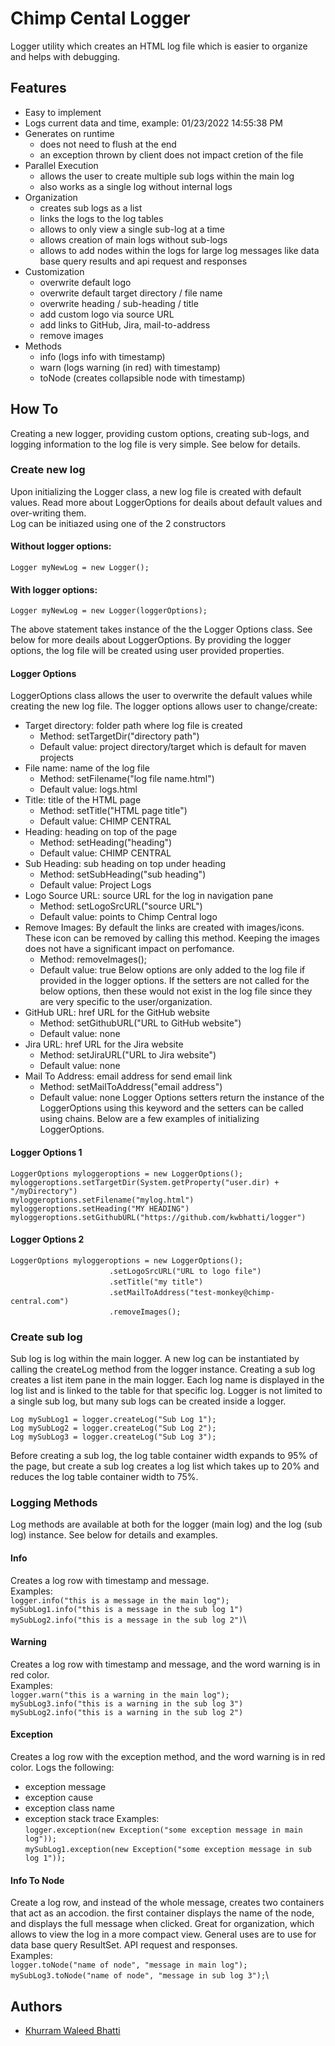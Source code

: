 
# Chimp Cental Logger

Logger utility which creates an HTML log file
which is easier to organize and helps with debugging.


## Features

- Easy to implement
- Logs current data and time, example: 01/23/2022 14:55:38 PM
- Generates on runtime
    - does not need to flush at the end
    - an exception thrown by client does not impact cretion of the file
- Parallel Execution
    - allows the user to create multiple sub logs within the main log
    - also works as a single log without internal logs
- Organization
    - creates sub logs as a list
    - links the logs to the log tables
    - allows to only view a single sub-log at a time
    - allows creation of main logs without sub-logs
    - allows to add nodes within the logs for large log messages like data base query results and api request and responses
- Customization
    - overwrite default logo
    - overwrite default target directory / file name
    - overwrite heading / sub-heading / title
    - add custom logo via source URL
    - add links to GitHub, Jira, mail-to-address
    - remove images
- Methods
    - info (logs info with timestamp)
    - warn (logs warning (in red) with timestamp)
    - toNode (creates collapsible node with timestamp)


## How To ##
Creating a new logger, providing custom options, 
creating sub-logs, and logging information to the 
log file is very simple. See below for details.

### Create new log ###
Upon initializing the Logger class, a new log file is created
with default values. Read more about LoggerOptions for deails 
about default values and over-writing them.\
Log can be initiazed using one of the 2 constructors

#### Without logger options: ####
`Logger myNewLog = new Logger();`

#### With logger options: ####
`Logger myNewLog = new Logger(loggerOptions);`

The above statement takes instance of the the Logger Options class.
See below for more deails about LoggerOptions.
By providing the logger options, the log file will be created
using user provided properties.

#### Logger Options ####
LoggerOptions class allows the user to overwrite the default
values while creating the new log file. The logger options allows
user to change/create:
- Target directory: folder path where log file is created
    - Method: setTargetDir("directory path")
    - Default value: project directory/target which is default for maven projects
- File name: name of the log file
    - Method: setFilename("log file name.html")
    - Default value: logs.html
- Title: title of the HTML page
    - Method: setTitle("HTML page title")
    - Default value: CHIMP CENTRAL
- Heading: heading on top of the page
    - Method: setHeading("heading")
    - Default value: CHIMP CENTRAL
- Sub Heading: sub heading on top under heading
    - Method: setSubHeading("sub heading")
    - Default value: Project Logs
- Logo Source URL: source URL for the log in navigation pane
    - Method: setLogoSrcURL("source URL")
    - Default value: points to Chimp Central logo
- Remove Images: By default the links are created with images/icons. These icon can be removed by calling this method. Keeping the images does not have a significant impact on perfomance.
    - Method: removeImages();
    - Default value: true
Below options are only added to the log file if provided
in the logger options. If the setters are not called for the 
below options, then these would not exist in the log file since 
they are very specific to the user/organization.
- GitHub URL: href URL for the GitHub website
    - Method: setGithubURL("URL to GitHub website")
    - Default value: none
- Jira URL: href URL for the Jira website
    - Method: setJiraURL("URL to Jira website")
    - Default value: none
- Mail To Address: email address for send email link
    - Method: setMailToAddress("email address")
    - Default value: none
Logger Options setters return the instance of the LoggerOptions 
using this keyword and the setters can be called using chains. 
Below are a few examples of initializing LoggerOptions.

#### Logger Options 1 ####

`LoggerOptions myloggeroptions = new LoggerOptions();`\
`myloggeroptions.setTargetDir(System.getProperty("user.dir) + "/myDirectory")`\
`myloggeroptions.setFilename("mylog.html")`\
`myloggeroptions.setHeading("MY HEADING")`\
`myloggeroptions.setGithubURL("https://github.com/kwbhatti/logger")`

#### Logger Options 2 ####
`LoggerOptions myloggeroptions = new LoggerOptions();`\
&emsp;&emsp;&emsp;&emsp;&emsp;&emsp;&emsp;&emsp;&emsp;&emsp;&emsp;
 `.setLogoSrcURL("URL to logo file")`\
&emsp;&emsp;&emsp;&emsp;&emsp;&emsp;&emsp;&emsp;&emsp;&emsp;&emsp;
 `.setTitle("my title")`\
&emsp;&emsp;&emsp;&emsp;&emsp;&emsp;&emsp;&emsp;&emsp;&emsp;&emsp;
 `.setMailToAddress("test-monkey@chimp-central.com")`\
&emsp;&emsp;&emsp;&emsp;&emsp;&emsp;&emsp;&emsp;&emsp;&emsp;&emsp;
 `.removeImages();`

### Create sub log ###
Sub log is log within the main logger. A new log can be
instantiated by calling the createLog method from the logger
instance. Creating a sub log creates a list item pane in the 
main logger. Each log name is displayed in the log list 
and is linked to the table for that specific log. Logger is not 
limited to a single sub log, but many sub logs can be created 
inside a logger.

`Log mySubLog1 = logger.createLog("Sub Log 1");`\
`Log mySubLog2 = logger.createLog("Sub Log 2");`\
`Log mySubLog3 = logger.createLog("Sub Log 3");`

Before creating a sub log, the log table container width expands 
to 95% of the page, but create a sub log creates a log list 
which takes up to 20% and reduces the log table container width
to 75%.

### Logging Methods ###
Log methods are available at both for the logger (main log) and 
the log (sub log) instance. See below for details and examples.

#### Info ####
Creates a log row with timestamp and message.\
Examples:\
`logger.info("this is a message in the main log");`\
`mySubLog1.info("this is a message in the sub log 1")`\
`mySubLog2.info("this is a message in the sub log 2")`\

#### Warning ####
Creates a log row with timestamp and message, and the word
warning is in red color.\
Examples:\
`logger.warn("this is a warning in the main log");`\
`mySubLog3.info("this is a warning in the sub log 3")`\
`mySubLog2.info("this is a warning in the sub log 2")`

#### Exception ####
Creates a log row with the exception method, and the word 
warning is in red color. Logs the following:
- exception message
- exception cause
- exception class name
- exception stack trace
Examples:\
`logger.exception(new Exception("some exception message in main log"));`\
`mySubLog1.exception(new Exception("some exception message in sub log 1"));`

#### Info To Node ####
Create a log row, and instead of the whole message, creates 
two containers that act as an accodion. the first container 
displays the name of the node, and displays the full message 
when clicked. Great for organization, which allows to view 
the log in a more compact view. General uses are to use for 
data base query ResultSet. API request and responses.\
Examples:\
`logger.toNode("name of node", "message in main log");`\
`mySubLog3.toNode("name of node", "message in sub log 3");`\



## Authors

- [Khurram Waleed Bhatti](https://www.chimp-central.com)




